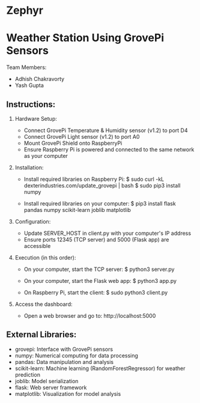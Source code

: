 # Zephyr

Weather Station Using GrovePi Sensors
====================================

Team Members:
- Adhish Chakravorty
- Yash Gupta

Instructions:
------------

1. Hardware Setup:
   - Connect GrovePi Temperature & Humidity sensor (v1.2) to port D4
   - Connect GrovePi Light sensor (v1.2) to port A0
   - Mount GrovePi Shield onto RaspberryPi
   - Ensure Raspberry Pi is powered and connected to the same network as your computer

2. Installation:
   - Install required libraries on Raspberry Pi:
     $ sudo curl -kL dexterindustries.com/update_grovepi | bash
     $ sudo pip3 install numpy

   - Install required libraries on your computer:
     $ pip3 install flask pandas numpy scikit-learn joblib matplotlib

3. Configuration:
   - Update SERVER_HOST in client.py with your computer's IP address
   - Ensure ports 12345 (TCP server) and 5000 (Flask app) are accessible

4. Execution (in this order):
   - On your computer, start the TCP server:
     $ python3 server.py

   - On your computer, start the Flask web app:
     $ python3 app.py

   - On Raspberry Pi, start the client:
     $ sudo python3 client.py

5. Access the dashboard:
   - Open a web browser and go to: http://localhost:5000

External Libraries:
-----------------
- grovepi: Interface with GrovePi sensors
- numpy: Numerical computing for data processing
- pandas: Data manipulation and analysis
- scikit-learn: Machine learning (RandomForestRegressor) for weather prediction
- joblib: Model serialization
- flask: Web server framework
- matplotlib: Visualization for model analysis
